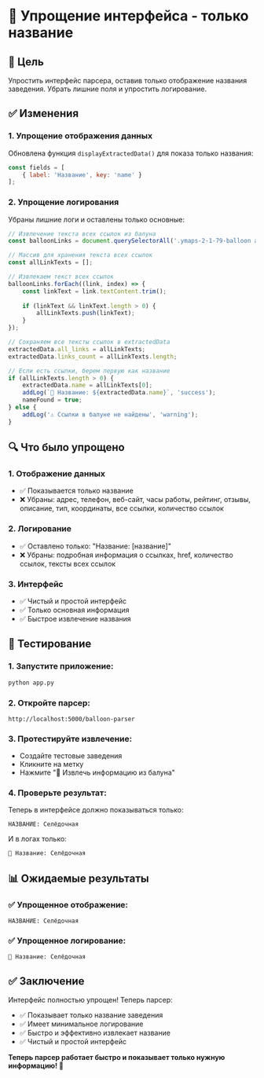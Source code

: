 # 🎯 Упрощение интерфейса - только название

## 🎯 Цель

Упростить интерфейс парсера, оставив только отображение названия заведения. Убрать лишние поля и упростить логирование.

## ✅ Изменения

### 1. **Упрощение отображения данных**

Обновлена функция `displayExtractedData()` для показа только названия:

```javascript
const fields = [
    { label: 'Название', key: 'name' }
];
```

### 2. **Упрощение логирования**

Убраны лишние логи и оставлены только основные:

```javascript
// Извлечение текста всех ссылок из балуна
const balloonLinks = document.querySelectorAll('.ymaps-2-1-79-balloon a, .ymaps-balloon a, .balloon a');

// Массив для хранения текста всех ссылок
const allLinkTexts = [];

// Извлекаем текст всех ссылок
balloonLinks.forEach((link, index) => {
    const linkText = link.textContent.trim();
    
    if (linkText && linkText.length > 0) {
        allLinkTexts.push(linkText);
    }
});

// Сохраняем все тексты ссылок в extractedData
extractedData.all_links = allLinkTexts;
extractedData.links_count = allLinkTexts.length;

// Если есть ссылки, берем первую как название
if (allLinkTexts.length > 0) {
    extractedData.name = allLinkTexts[0];
    addLog(`🏪 Название: ${extractedData.name}`, 'success');
    nameFound = true;
} else {
    addLog('⚠️ Ссылки в балуне не найдены', 'warning');
}
```

## 🔍 Что было упрощено

### 1. **Отображение данных**
- ✅ Показывается только название
- ❌ Убраны: адрес, телефон, веб-сайт, часы работы, рейтинг, отзывы, описание, тип, координаты, все ссылки, количество ссылок

### 2. **Логирование**
- ✅ Оставлено только: "Название: [название]"
- ❌ Убраны: подробная информация о ссылках, href, количество ссылок, тексты всех ссылок

### 3. **Интерфейс**
- ✅ Чистый и простой интерфейс
- ✅ Только основная информация
- ✅ Быстрое извлечение названия

## 🧪 Тестирование

### 1. Запустите приложение:
```bash
python app.py
```

### 2. Откройте парсер:
```
http://localhost:5000/balloon-parser
```

### 3. Протестируйте извлечение:
- Создайте тестовые заведения
- Кликните на метку
- Нажмите "🎯 Извлечь информацию из балуна"

### 4. Проверьте результат:
Теперь в интерфейсе должно показываться только:
```
НАЗВАНИЕ: Селёдочная
```

И в логах только:
```
🏪 Название: Селёдочная
```

## 📊 Ожидаемые результаты

### ✅ Упрощенное отображение:
```
НАЗВАНИЕ: Селёдочная
```

### ✅ Упрощенное логирование:
```
🏪 Название: Селёдочная
```

## ✅ Заключение

Интерфейс полностью упрощен! Теперь парсер:

- ✅ Показывает только название заведения
- ✅ Имеет минимальное логирование
- ✅ Быстро и эффективно извлекает название
- ✅ Чистый и простой интерфейс

**Теперь парсер работает быстро и показывает только нужную информацию! 🎯** 